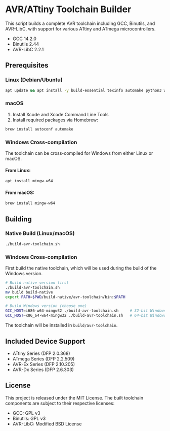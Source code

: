# AVR/ATtiny Toolchain Builder

This script builds a complete AVR toolchain including GCC, Binutils, and AVR-LibC, with support for various ATtiny and ATmega microcontrollers.

- GCC 14.2.0
- Binutils 2.44
- AVR-LibC 2.2.1

## Prerequisites

### Linux (Debian/Ubuntu)
```bash
apt update && apt install -y build-essential texinfo automake python3 wget zip unzip
```

### macOS
1. Install Xcode and Xcode Command Line Tools
2. Install required packages via Homebrew:
```bash
brew install autoconf automake
```

### Windows Cross-compilation
The toolchain can be cross-compiled for Windows from either Linux or macOS.

#### From Linux:
```bash
apt install mingw-w64
```

#### From macOS:
```bash
brew install mingw-w64
```

## Building

### Native Build (Linux/macOS)
```bash
./build-avr-toolchain.sh
```

### Windows Cross-compilation
First build the native toolchain, which will be used during the build of the Windows
version.
```bash
# Build native version first
./build-avr-toolchain.sh
mv build build-native
export PATH=$PWD/build-native/avr-toolchain/bin:$PATH

# Build Windows version (choose one)
GCC_HOST=i686-w64-mingw32 ./build-avr-toolchain.sh     # 32-bit Windows
GCC_HOST=x86_64-w64-mingw32 ./build-avr-toolchain.sh   # 64-bit Windows
```

The toolchain will be installed in `build/avr-toolchain`.

## Included Device Support

- ATtiny Series (DFP 2.0.368)
- ATmega Series (DFP 2.2.509)
- AVR-Ex Series (DFP 2.10.205)
- AVR-Dx Series (DFP 2.6.303)

## License

This project is released under the MIT License. The built toolchain components are subject to their respective licenses:
- GCC: GPL v3
- Binutils: GPL v3
- AVR-LibC: Modified BSD License
